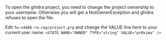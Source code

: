 To open the ghidra project, you need to change the project ownership to your username. 
Otherwise you will get a NotOwnerException and ghidra refuses to open the file.

Edit `fw-v4486-re.rep/project.prp` and change the VALUE line here to your current user name: `<STATE NAME="OWNER" TYPE="string" VALUE="pr0xima" />`
